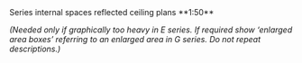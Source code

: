 <span class="transform-to-uppercase">
Series internal spaces reflected ceiling plans **1:50**</span>

_(Needed only if graphically too heavy in E series. If required show ‘enlarged area boxes’ referring to an enlarged area in G series. Do not repeat descriptions.)_